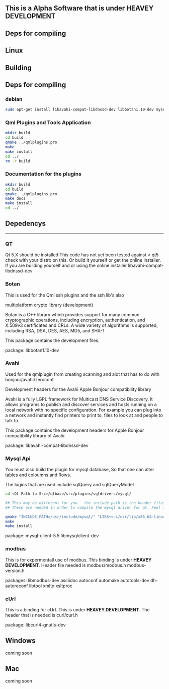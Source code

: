 ## This is a Alpha Software that is under **HEAVEY DEVELOPMENT**

## Deps for compiling
## Linux

## Building
## Deps for compiling

### debian 

```bash
sudo apt-get install libavahi-compat-libdnssd-dev libbotan1.10-dev mysql-client-5.5 libmysqlclient-dev libmodbus-dev asciidoc autoconf automake autotools-dev dh-autoreconf libtool xmlto xsltproc libcurl
```
### Qml Plugins and Tools Application
```bash
mkdir build
cd build
qmake ../qmlplugins.pro
make
make install
cd ../
rm -r build
```
### Documentation for the plugins

```bash
mkdir build
cd build
qmake ../qmlplugins.pro
make docs
make install
cd ../
```

## Depedencys
***
### QT
Qt 5.X should be installed This code has not yet been tested against < qt5
check with your distro on this.
Or build it yourself or get the online installer.  If you are building yourself and or using the online installer
libavahi-compat-libdnssd-dev

### Botan
This is used for the Qml ssh plugins and the ssh lib's also

multiplatform crypto library (development)

Botan is a C++ library which provides support for many common cryptographic operations,
including encryption,
authentication,
and X.509v3 certificates and CRLs.
A wide variety of algorithms is supported, including RSA, DSA, DES, AES, MD5, and SHA-1.

This package contains the development files.

package: libbotan1.10-dev

### Avahi
Used for the qmlplugin from creating scanning and alot that has to do with bonjour/avahi/zeroconf

Development headers for the Avahi Apple Bonjour compatibility library

Avahi is a fully LGPL framework for Multicast DNS Service Discovery.
It allows programs to publish and discover services and hosts running on a local network with no specific configuration.
For example you can plug into a network and instantly find printers to print to, files to look at and people to talk to.

This package contains the development headers for Apple Bonjour compatibility library of Avahi.

package: libavahi-compat-libdnssd-dev 

### Mysql Api
You must also build the plugin for mysql database,
So that one can alter tables and coloumns and Rows.

The lugins that are used include
sqlQuery and sqlQueryModel 

```bash
cd <Qt Path to Src>/qtbase/src/plugins/sqldrivers/mysql/

## This may be different for you.  the include path is the header files from libmysqlclient-dev The Libs is the linked so file that comes with the mysql-client-5.5
## These are needed in order to compile the mysql driver for qt. Feel free to compile the other drivers that are also in the dir 

qmake "INCLUDE_PATH=/usr/include/mysql/" "LIBS+=-L/usr/lib/x86_64-linux-gnu/libmysqlclient_r.so"  mysql.pro
make
make install
```

package: mysql-client-5.5 libmysqlclient-dev

### modbus
This is for expermentall use of modbus.  This binding is under **HEAVEY DEVELOPMENT**.
Header file needed is
modbus/modbus.h
modbus-version.h

packages: libmodbus-dev asciidoc autoconf automake autotools-dev dh-autoreconf libtool xmlto xsltproc


### cUrl 
This is a binding for cUrl. This is under **HEAVEY DEVELOPMENT**.
The header that is needed is curl/curl.h

package: libcurl4-gnutls-dev 

## Windows
coming soon

## Mac
coming soon
